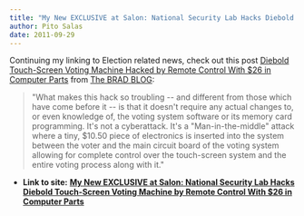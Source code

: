 ```yaml
---
title: "My New EXCLUSIVE at Salon: National Security Lab Hacks Diebold Touch-Screen Voting Machine by Remote Control With $26 in Computer Parts"
author: Pito Salas
date: 2011-09-29
---
```


Continuing my linking to Election related news, check out this post [Diebold
Touch-Screen Voting Machine Hacked by Remote Control With $26 in Computer
Parts](<http://www.bradblog.com/?p=8785>) from [The BRAD
BLOG](<http://www.bradblog.com/?feed=rss2>):

> "What makes this hack so troubling -- and different from those which have
> come before it -- is that it doesn't require any actual changes to, or even
> knowledge of, the voting system software or its memory card programming.
> It's not a cyberattack. It's a "Man-in-the-middle" attack where a tiny,
> $10.50 piece of electronics is inserted into the system between the voter
> and the main circuit board of the voting system allowing for complete
> control over the touch-screen system and the entire voting process along
> with it."


* **Link to site:** **[My New EXCLUSIVE at Salon: National Security Lab Hacks Diebold Touch-Screen Voting Machine by Remote Control With $26 in Computer Parts](None)**
